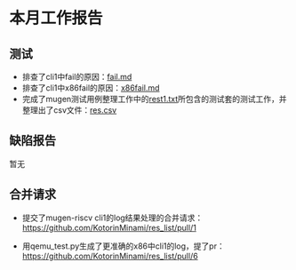 # 本月工作报告

## 测试

- 排查了cli1中fail的原因：[fail.md](https://github.com/l0tk3/PLCT/tree/main/WrokReport/week3/fail.md)
- 排查了cli1中x86fail的原因：[x86fail.md](https://github.com/l0tk3/PLCT/tree/main/WrokReport/week4/x86fail.md)
- 完成了mugen测试用例整理工作中的[rest1.txt](https://github.com/KotorinMinami/res_list/blob/master/NeedTest/rest1)所包含的测试套的测试工作，并整理出了csv文件：[res.csv](https://github.com/l0tk3/PLCT/tree/main/WrokReport/week5/mugen_rest1/res.csv)

## 缺陷报告

暂无

## 合并请求

- 提交了mugen-riscv cli1的log结果处理的合并请求：https://github.com/KotorinMinami/res_list/pull/1

- 用qemu_test.py生成了更准确的x86中cli1的log，提了pr：https://github.com/KotorinMinami/res_list/pull/6
